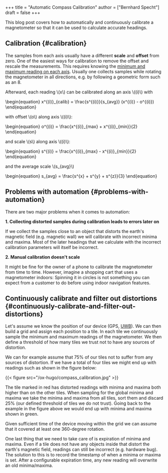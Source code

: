 +++
title = "Automatic Compass Calibration"
author = ["Bernhard Specht"]
draft = false
+++

This blog post covers how to automatically and
continuously calibrate a magnetometer so that it
can be used to calculate accurate headings.


## Calibration {#calibration}

The samples from each axis usually have a different **scale** and **offset**
from zero. One of the easiest ways for calibration to remove
the offset and rescale the measurements. This requires knowing the
[minimum and maximum reading on each axis](https://www.appelsiini.net/2018/calibrate-magnetometer/). Usually one collects samples while
rotating the magnetometer in all directions, e.g. by following a geometric
form such as an 8.

Afterward, each reading \\(x\\) can be calibrated along an axis \\((i)\\) with

\begin{equation}
x^{(i)}\_{calib} = \frac{s^{(i)}}{s\_{avg}} (x^{(i)} - o^{(i)})
\end{equation}

with offset \\(o\\) along axis \\((i)\\):

\begin{equation}
o^{(i)} = \frac{x^{(i)}\_{max} + x^{(i)}\_{min}}{2}
\end{equation}

and scale \\(s\\) along axis \\((i)\\):

\begin{equation}
s^{(i)} = \frac{x^{(i)}\_{max} - x^{(i)}\_{min}}{2}
\end{equation}

and the average scale \\(s\_{avg}\\)

\begin{equation}
s\_{avg} = \frac{s^{x} + s^{y} + s^{z}}{3}
\end{equation}


## Problems with automation {#problems-with-automation}

There are two major problems when it comes to automation:

**1. Collecting distorted samples during calibration leads to errors later on**

If we collect the samples close to an object that distorts the earth's magnetic field (e.g. magnetic wall)
we will calibrate with incorrect minima and maxima. Most of the later headings that we calculate with the
incorrect calibration parameters will itself be incorrect.

**2. Manual calibration doesn't scale**

It might be fine for the owner of a phone to calibrate the magnetometer from time to time.
However, imagine a shopping cart that uses a magnetometer indoors:
Spinning it in circles is not something you can expect from a customer to do before using
indoor navigation features.


## Continuously calibrate and filter out distortions {#continuously-calibrate-and-filter-out-distortions}

Let's assume we know the position of our device (GPS, [UWB](https://mapsted.com/en-es/blog/uwb-positioning-explained/)). We can then build
a grid and assign each position to a tile. In each tile we continuously sample the
minimum and maximum readings of the magnetometer. We then define a threshold of
how many tiles we trust not to have any sources of distortion.

We can for example assume that 75% of our tiles not to suffer from any sources of distortion.
If we have a total of four tiles we might end up with readings such as shown in the figure below:

{{< figure src="/ox-hugo/compass_calibration.jpg" >}}

The tile marked in red has distorted readings with minima and maxima both higher than on the other tiles.
When sampling for the global minima and maxima we take the minima and maxima from all tiles, sort them
and discard 25% (our defined threshold of tiles we do not trust). Going back to the example in the figure
above we would end up with minima and maxima shown in green.

Given sufficient time of the device moving within the grid we can assume that it covered at least one 360-degree rotation.

One last thing that we need to take care of is expiration of minima and maxima. Even if a tile does not have
any objects inside that distort the earth's magnetic field, readings can still be incorrect (e.g. hardware bug).
The solution to this is to record the timestamp of when a minima or maxima is set. After a configurable
expiration time, any new reading will overwrite an old minima/maxima.
